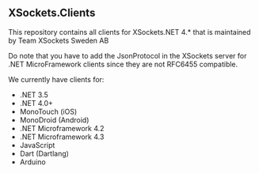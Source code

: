 ## XSockets.Clients

This repository contains all clients for XSockets.NET 4.* that is maintained by Team XSockets Sweden AB

Do note that you have to add the JsonProtocol in the XSockets server for .NET MicroFramework clients since they are not RFC6455 compatible.

We currently have clients for:

- .NET 3.5
- .NET 4.0+
- MonoTouch (iOS)
- MonoDroid (Android)
- .NET Microframework 4.2
- .NET Microframework 4.3
- JavaScript
- Dart (Dartlang)
- Arduino
